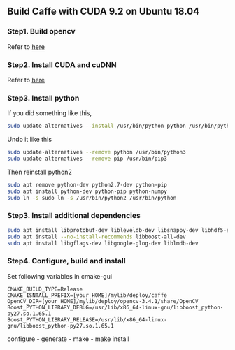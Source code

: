 ## Build Caffe with CUDA 9.2 on Ubuntu 18.04

### Step1. Build opencv

Refer to [here](https://github.com/goodgodgd/sch-cvss-2018/blob/master/Week1/README.md)

### Step2. Install CUDA and cuDNN

Refer to [here](https://github.com/goodgodgd/sch-cvss-2018/blob/master/build_process/build_tensorflow.md)

### Step3. Install python

If you did something like this,
```bash
sudo update-alternatives --install /usr/bin/python python /usr/bin/python3 100 --slave /usr/bin/pip pip /usr/bin/pip3
```
Undo it like this
```bash
sudo update-alternatives --remove python /usr/bin/python3
sudo update-alternatives --remove pip /usr/bin/pip3
```
Then reinstall python2
```bash
sudo apt remove python-dev python2.7-dev python-pip
sudo apt install python-dev python-pip python-numpy
sudo ln -s sudo ln -s /usr/bin/python2 /usr/bin/python
```

### Step3. Install additional dependencies

```bash
sudo apt install libprotobuf-dev libleveldb-dev libsnappy-dev libhdf5-serial-dev protobuf-compiler
sudo apt install --no-install-recommends libboost-all-dev
sudo apt install libgflags-dev libgoogle-glog-dev liblmdb-dev
```

### Step4. Configure, build and install

Set following variables in cmake-gui 
```
CMAKE_BUILD_TYPE=Release
CMAKE_ISNTALL_PREFIX=[your HOME]/mylib/deploy/caffe
OpenCV_DIR=[your HOME]/mylib/deploy/opencv-3.4.1/share/OpenCV
Boost_PYTHON_LIBRARY_DEBUG=/usr/lib/x86_64-linux-gnu/libboost_python-py27.so.1.65.1
Boost_PYTHON_LIBRARY_RELEASE=/usr/lib/x86_64-linux-gnu/libboost_python-py27.so.1.65.1
```  
configure - generate - make - make install
